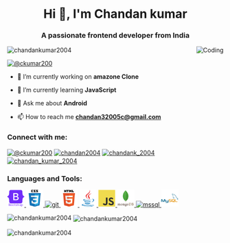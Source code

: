 <h1 align="center">Hi 👋, I'm Chandan kumar</h1>
<h3 align="center">A passionate frontend developer from India</h3>
<img align="right" alt="Coding" src="[C:\Users\chand\Downloads\image.gif](https://www.google.com/imgres?q=animated%20coding%20gif%20for%20github&imgurl=https%3A%2F%2Fraw.githubusercontent.com%2FHarsh-Singh-Rajput%2FHarsh-Singh-Rajput%2Fmaster%2Fanimated.gif&imgrefurl=https%3A%2F%2Fgithub.com%2FHarsh-Singh-Rajput%2FHarsh-Singh-Rajput&docid=klS56PrgahO6TM&tbnid=uYYa30tHbsaH2M&vet=12ahUKEwjHtbPKl8uJAxWuxDgGHedIPSQQM3oECDkQAA..i&w=800&h=600&hcb=2&itg=1&ved=2ahUKEwjHtbPKl8uJAxWuxDgGHedIPSQQM3oECDkQAA)">

<p align="left"> <img src="https://komarev.com/ghpvc/?username=chandankumar2004&label=Profile%20views&color=0e75b6&style=flat" alt="chandankumar2004" /> </p>

<p align="left"> <a href="https://twitter.com/@ckumar200" target="blank"><img src="https://img.shields.io/twitter/follow/@ckumar200?logo=twitter&style=for-the-badge" alt="@ckumar200" /></a> </p>

- 🔭 I’m currently working on **amazone Clone**

- 🌱 I’m currently learning **JavaScript**

- 💬 Ask me about **Android**

- 📫 How to reach me **chandan32005c@gmail.com**

<h3 align="left">Connect with me:</h3>
<p align="left">
<a href="https://twitter.com/@ckumar200" target="blank"><img align="center" src="https://raw.githubusercontent.com/rahuldkjain/github-profile-readme-generator/master/src/images/icons/Social/twitter.svg" alt="@ckumar200" height="30" width="40" /></a>
<a href="https://linkedin.com/in/chandan2004" target="blank"><img align="center" src="https://raw.githubusercontent.com/rahuldkjain/github-profile-readme-generator/master/src/images/icons/Social/linked-in-alt.svg" alt="chandan2004" height="30" width="40" /></a>
<a href="https://instagram.com/chandank_2004" target="blank"><img align="center" src="https://raw.githubusercontent.com/rahuldkjain/github-profile-readme-generator/master/src/images/icons/Social/instagram.svg" alt="chandank_2004" height="30" width="40" /></a>
<a href="https://www.leetcode.com/chandan_kumar_2004" target="blank"><img align="center" src="https://raw.githubusercontent.com/rahuldkjain/github-profile-readme-generator/master/src/images/icons/Social/leet-code.svg" alt="chandan_kumar_2004" height="30" width="40" /></a>
</p>

<h3 align="left">Languages and Tools:</h3>
<p align="left"> <a href="https://getbootstrap.com" target="_blank" rel="noreferrer"> <img src="https://raw.githubusercontent.com/devicons/devicon/master/icons/bootstrap/bootstrap-plain-wordmark.svg" alt="bootstrap" width="40" height="40"/> </a> <a href="https://www.w3schools.com/css/" target="_blank" rel="noreferrer"> <img src="https://raw.githubusercontent.com/devicons/devicon/master/icons/css3/css3-original-wordmark.svg" alt="css3" width="40" height="40"/> </a> <a href="https://git-scm.com/" target="_blank" rel="noreferrer"> <img src="https://www.vectorlogo.zone/logos/git-scm/git-scm-icon.svg" alt="git" width="40" height="40"/> </a> <a href="https://www.w3.org/html/" target="_blank" rel="noreferrer"> <img src="https://raw.githubusercontent.com/devicons/devicon/master/icons/html5/html5-original-wordmark.svg" alt="html5" width="40" height="40"/> </a> <a href="https://www.java.com" target="_blank" rel="noreferrer"> <img src="https://raw.githubusercontent.com/devicons/devicon/master/icons/java/java-original.svg" alt="java" width="40" height="40"/> </a> <a href="https://developer.mozilla.org/en-US/docs/Web/JavaScript" target="_blank" rel="noreferrer"> <img src="https://raw.githubusercontent.com/devicons/devicon/master/icons/javascript/javascript-original.svg" alt="javascript" width="40" height="40"/> </a> <a href="https://www.mongodb.com/" target="_blank" rel="noreferrer"> <img src="https://raw.githubusercontent.com/devicons/devicon/master/icons/mongodb/mongodb-original-wordmark.svg" alt="mongodb" width="40" height="40"/> </a> <a href="https://www.microsoft.com/en-us/sql-server" target="_blank" rel="noreferrer"> <img src="https://www.svgrepo.com/show/303229/microsoft-sql-server-logo.svg" alt="mssql" width="40" height="40"/> </a> <a href="https://www.mysql.com/" target="_blank" rel="noreferrer"> <img src="https://raw.githubusercontent.com/devicons/devicon/master/icons/mysql/mysql-original-wordmark.svg" alt="mysql" width="40" height="40"/> </a> </p>

<p><img align="left" src="https://github-readme-stats.vercel.app/api/top-langs?username=chandankumar2004&show_icons=true&locale=en&layout=compact" alt="chandankumar2004" /></p>

<p>&nbsp;<img align="center" src="https://github-readme-stats.vercel.app/api?username=chandankumar2004&show_icons=true&locale=en" alt="chandankumar2004" /></p>

<p><img align="center" src="https://github-readme-streak-stats.herokuapp.com/?user=chandankumar2004&" alt="chandankumar2004" /></p>
